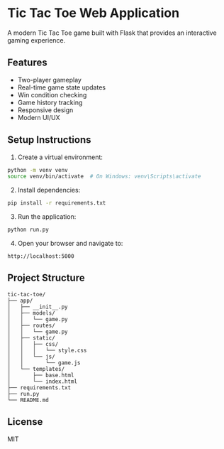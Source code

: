 # Tic Tac Toe Web Application

A modern Tic Tac Toe game built with Flask that provides an interactive gaming experience.

## Features
- Two-player gameplay
- Real-time game state updates
- Win condition checking
- Game history tracking
- Responsive design
- Modern UI/UX

## Setup Instructions

1. Create a virtual environment:
```bash
python -m venv venv
source venv/bin/activate  # On Windows: venv\Scripts\activate
```

2. Install dependencies:
```bash
pip install -r requirements.txt
```

3. Run the application:
```bash
python run.py
```

4. Open your browser and navigate to:
```
http://localhost:5000
```

## Project Structure
```
tic-tac-toe/
├── app/
│   ├── __init__.py
│   ├── models/
│   │   └── game.py
│   ├── routes/
│   │   └── game.py
│   ├── static/
│   │   ├── css/
│   │   │   └── style.css
│   │   └── js/
│   │       └── game.js
│   └── templates/
│       ├── base.html
│       └── index.html
├── requirements.txt
├── run.py
└── README.md
```

## License
MIT
